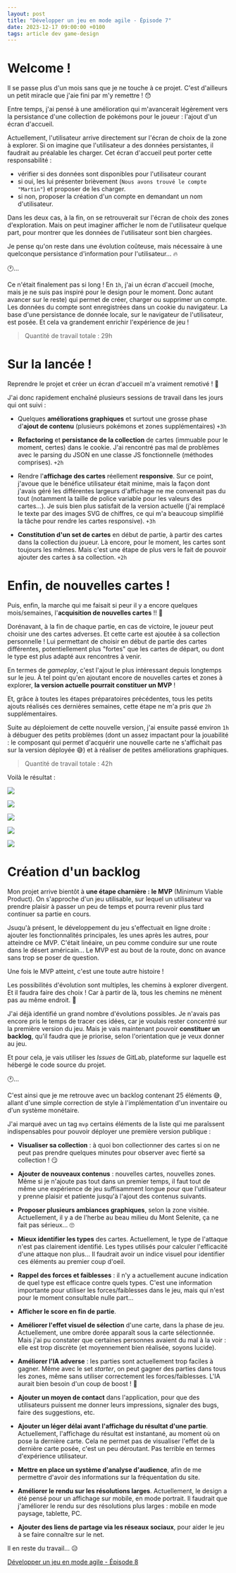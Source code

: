 ```yaml
---
layout: post
title: "Développer un jeu en mode agile - Épisode 7"
date: 2023-12-17 09:00:00 +0100
tags: article dev game-design
---
```


# Welcome&nbsp;!

Il se passe plus d'un mois sans que je ne touche à ce projet. C'est d'ailleurs un petit miracle que j'aie fini par m'y remettre&nbsp;!&nbsp;😯

Entre temps, j'ai pensé à une amélioration qui m'avancerait légèrement vers la persistance d'une collection de pokémons pour le joueur : l'ajout d'un écran d'accueil.

Actuellement, l'utilisateur arrive directement sur l'écran de choix de la zone à explorer. Si on imagine que l'utilisateur a des données persistantes, il faudrait au préalable les charger. Cet écran d'accueil peut porter cette responsabilité&nbsp;:

- vérifier si des données sont disponibles pour l'utilisateur courant
- si oui, les lui présenter brièvement (`Nous avons trouvé le compte "Martin"`) et proposer de les charger.
- si non, proposer la création d'un compte en demandant un nom d'utilisateur.

Dans les deux cas, à la fin, on se retrouverait sur l'écran de choix des zones d'exploration. Mais on peut imaginer afficher le nom de l'utilisateur quelque part, pour montrer que les données de l'utilisateur sont bien chargées.

Je pense qu'on reste dans une évolution coûteuse, mais nécessaire à une quelconque persistance d'information pour l'utilisateur...&nbsp;🔥

🕐...

Ce n'était finalement pas si long ! En `1h`, j'ai un écran d'accueil (moche, mais je ne suis pas inspiré pour le design pour le moment. Donc autant avancer sur le reste) qui permet de créer, charger ou supprimer un compte. Les données du compte sont enregistrées dans un cookie du navigateur. La base d'une persistance de donnée locale, sur le navigateur de l'utilisateur, est posée. Et cela va grandement enrichir l'expérience de jeu&nbsp;!

> Quantité de travail totale : 29h

# Sur la lancée&nbsp;!

Reprendre le projet et créer un écran d'accueil m'a vraiment remotivé&nbsp;!&nbsp;💪

J'ai donc rapidement enchaîné plusieurs sessions de travail dans les jours qui ont suivi&nbsp;:

- Quelques **améliorations graphiques** et surtout une grosse phase d'**ajout de contenu** (plusieurs pokémons et zones supplémentaires)&nbsp;`+3h`

- **Refactoring** et **persistance de la collection** de cartes (immuable pour le moment, certes) dans le cookie. J'ai rencontré pas mal de problèmes avec le parsing du JSON en une classe JS fonctionnelle (méthodes comprises).&nbsp;`+2h`

- Rendre l'**affichage des cartes** réellement **responsive**. Sur ce point, j'avoue que le bénéfice utilisateur était minime, mais la façon dont j'avais géré les différentes largeurs d'affichage ne me convenait pas du tout (notamment la taille de police variable pour les valeurs des cartes...). Je suis bien plus satisfait de la version actuelle (j'ai remplacé le texte par des images SVG de chiffres, ce qui m'a beaucoup simplifié la tâche pour rendre les cartes responsive).&nbsp;`+3h`

- **Constitution d'un set de cartes** en début de partie, à partir des cartes dans la collection du joueur. Là encore, pour le moment, les cartes sont toujours les mêmes. Mais c'est une étape de plus vers le fait de pouvoir ajouter des cartes à sa collection.&nbsp;`+2h`

# Enfin, de nouvelles cartes&nbsp;!

Puis, enfin, la marche qui me faisait si peur il y a encore quelques mois/semaines, l'**acquisition de nouvelles cartes**&nbsp;!!&nbsp;🎉

Dorénavant, à la fin de chaque partie, en cas de victoire, le joueur peut choisir une des cartes adverses. Et cette carte est ajoutée à sa collection personnelle&nbsp;! Lui permettant de choisir en début de partie des cartes différentes, potentiellement plus "fortes" que les cartes de départ, ou dont le type est plus adapté aux rencontres à venir.

En termes de _gameplay_, c'est l'ajout le plus intéressant depuis longtemps sur le jeu. À tel point qu'en ajoutant encore de nouvelles cartes et zones à explorer, **la version actuelle pourrait constituer un MVP**&nbsp;!

Et, grâce à toutes les étapes préparatoires précédentes, tous les petits ajouts réalisés ces dernières semaines, cette étape ne m'a pris _que_ `2h` supplémentaires.

Suite au déploiement de cette nouvelle version, j'ai ensuite passé environ `1h` à débuguer des petits problèmes (dont un assez impactant pour la jouabilité : le composant qui permet d'acquérir une nouvelle carte ne s'affichait pas sur la version déployée&nbsp;😅) et à réaliser de petites améliorations graphiques.

> Quantité de travail totale : 42h

Voilà le résultat&nbsp;:

![](/assets/images/pokemon-triad/pokemon-triad-almost-mvp-1.png)

![](/assets/images/pokemon-triad/pokemon-triad-almost-mvp-2.png)

![](/assets/images/pokemon-triad/pokemon-triad-almost-mvp-3.png)

![](/assets/images/pokemon-triad/pokemon-triad-almost-mvp-4.png)

![](/assets/images/pokemon-triad/pokemon-triad-almost-mvp-5.png)

# Création d'un backlog

Mon projet arrive bientôt à **une étape charnière&nbsp;: le MVP** (Minimum Viable Product). On s'approche d'un jeu utilisable, sur lequel un utilisateur va prendre plaisir à passer un peu de temps et pourra revenir plus tard continuer sa partie en cours.

Jsuqu'à présent, le développement du jeu s'effectuait en ligne droite&nbsp;: ajouter les fonctionnalités principales, les unes après les autres, pour atteindre ce MVP. C'était linéaire, un peu comme conduire sur une route dans le désert américain... Le MVP est au bout de la route, donc on avance sans trop se poser de question.

Une fois le MVP atteint, c'est une toute autre histoire&nbsp;!

Les possibilités d'évolution sont multiples, les chemins à explorer divergent. Et il faudra faire des choix&nbsp;! Car à partir de là, tous les chemins ne mènent pas au même endroit.&nbsp;🧭

J'ai déjà identifié un grand nombre d'évolutions possibles. Je n'avais pas encore pris le temps de tracer ces idées, car je voulais rester concentré sur la première version du jeu. Mais je vais maintenant pouvoir **constituer un backlog**, qu'il faudra que je priorise, selon l'orientation que je veux donner au jeu.

Et pour cela, je vais utiliser les _Issues_ de GitLab, plateforme sur laquelle est hébergé le code source du projet.

🕐...

C'est ainsi que je me retrouve avec un backlog contenant 25 éléments&nbsp;😅, allant d'une simple correction de style à l'implémentation d'un inventaire ou d'un système monétaire.

J'ai marqué avec un tag `mvp` certains éléments de la liste qui me paraîssent indispensables pour pouvoir déployer une première version publique&nbsp;:

- **Visualiser sa collection**&nbsp;: à quoi bon collectionner des cartes si on ne peut pas prendre quelques minutes pour observer avec fierté sa collection&nbsp;!&nbsp;😏

- **Ajouter de nouveaux contenus**&nbsp;: nouvelles cartes, nouvelles zones. Même si je n'ajoute pas tout dans un premier temps, il faut tout de même une expérience de jeu suffisamment longue pour que l'utilisateur y prenne plaisir et patiente jusqu'à l'ajout des contenus suivants.

- **Proposer plusieurs ambiances graphiques**, selon la zone visitée. Actuellement, il y a de l'herbe au beau milieu du Mont Selenite, ça ne fait pas sérieux...&nbsp;🙄

- **Mieux identifier les types** des cartes. Actuellement, le type de l'attaque n'est pas clairement identifié. Les types utilisés pour calculer l'efficacité d'une attaque non plus... Il faudrait avoir un indice visuel pour identifier ces éléments au premier coup d'oeil.

- **Rappel des forces et faiblesses**&nbsp;: il n'y a actuellement aucune indication de quel type est efficace contre quels types. C'est une information importante pour utiliser les forces/faiblesses dans le jeu, mais qui n'est pour le moment consultable nulle part...

- **Afficher le score en fin de partie**.

- **Améliorer l'effet visuel de sélection** d'une carte, dans la phase de jeu. Actuellement, une ombre dorée apparaît sous la carte sélectionnée. Mais j'ai pu constater que certaines personnes avaient du mal à la voir&nbsp;: elle est trop discrète (et moyennement bien réalisée, soyons lucide).

- **Améliorer l'IA adverse**&nbsp;: les parties sont actuellement trop faciles à gagner. Même avec le set _starter_, on peut gagner des parties dans tous les zones, même sans utiliser correctement les forces/faiblesses. L'IA aurait bien besoin d'un coup de boost&nbsp;!&nbsp;🤖

- **Ajouter un moyen de contact** dans l'application, pour que des utilisateurs puissent me donner leurs impressions, signaler des bugs, faire des suggestions, etc.

- **Ajouter un léger délai avant l'affichage du résultat d'une partie**. Actuellement, l'affichage du résultat est instantané, au moment où on pose la dernière carte. Cela ne permet pas de visualiser l'effet de la dernière carte posée, c'est un peu déroutant. Pas terrible en termes d'expérience utilisateur.

- **Mettre en place un système d'analyse d'audience**, afin de me permettre d'avoir des informations sur la fréquentation du site.

- **Améliorer le rendu sur les résolutions larges**. Actuellement, le design a été pensé pour un affichage sur mobile, en mode portrait. Il faudrait que j'améliorer le rendu sur des résolutions plus larges&nbsp;: mobile en mode paysage, tablette, PC.

- **Ajouter des liens de partage via les réseaux sociaux**, pour aider le jeu à se faire connaître sur le net.

Il en reste du travail...&nbsp;😥

<a class="navigation next" href="{% link _posts/2024/2024-05-29-developper-jeu-mode-agile-episode-8.md %}">Développer un jeu en mode agile - Épisode 8</a>

